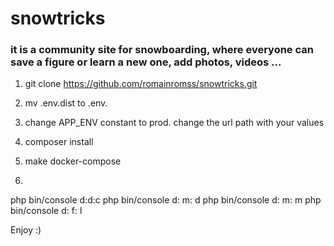 # snowtricks

### it is a community site for snowboarding, where everyone can save a figure or learn a new one, add photos, videos ...

1) git clone https://github.com/romainromss/snowtricks.git
2) mv .env.dist to .env.

3) change APP_ENV constant to prod.
   change the url path with your values

4) composer install

5) make docker-compose

6)
 php bin/console d:d:c
 php bin/console d: m: d
 php bin/console d: m: m
 php bin/console d: f: l
 
 Enjoy :)